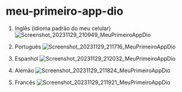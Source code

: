 # meu-primeiro-app-dio

1. Inglês (idioma padrão do meu celular)
![Screenshot_20231129_210949_MeuPrimeiroAppDio](https://github.com/henrique-molinos/meu-primeiro-app-dio/assets/131161517/801812f9-557e-4ae1-8d27-57071c0dc44c)

2. Português
![Screenshot_20231129_211716_MeuPrimeiroAppDio](https://github.com/henrique-molinos/meu-primeiro-app-dio/assets/131161517/b9455a4e-20f9-4932-b4d7-5fdb0da946d2)

3. Espanhol
![Screenshot_20231129_212032_MeuPrimeiroAppDio](https://github.com/henrique-molinos/meu-primeiro-app-dio/assets/131161517/5cad4aba-9453-4ce6-be4f-0b36e4805939)

4. Alemão
![Screenshot_20231129_211824_MeuPrimeiroAppDio](https://github.com/henrique-molinos/meu-primeiro-app-dio/assets/131161517/d4c8d741-eba0-41b5-a4b1-8a97aa4f65f6)

5. Francês
![Screenshot_20231129_211921_MeuPrimeiroAppDio](https://github.com/henrique-molinos/meu-primeiro-app-dio/assets/131161517/2b1f3a9d-87cf-4b35-ae7d-61d0561159d8)
